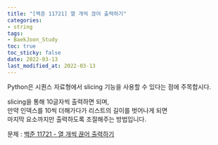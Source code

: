 ```yaml
---
title: "[백준 11721] 열 개씩 끊어 출력하기"
categories: 
- string
tags:
- BaekJoon_Study
toc: true
toc_sticky: false
date: 2022-03-13
last_modified_at: 2022-03-13
---
```


Python은 시퀀스 자료형에서 slicing 기능을 사용할 수 있다는 점에 주목합시다. 

slicing을 통해 10글자씩 출력하면 되며,  
만약 인덱스를 10씩 더해가다가 리스트의 길이를 벗어나게 되면  
마지막 요소까지만 출력하도록 조절해주는 방법입니다.

문제 : [백준 11721 - 열 개씩 끊어 출력하기](https://www.acmicpc.net/problem/11721)

<script src="https://gist.github.com/Ryumaker/9a862b50777f5aa8626a27a06195228a.js"></script>



